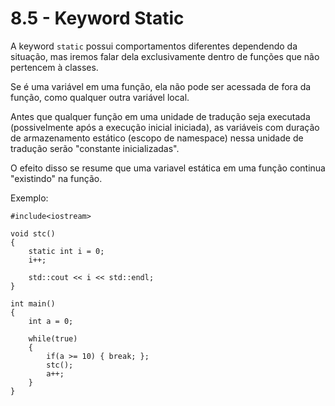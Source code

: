 # 8.5 - Keyword Static

A keyword `static` possui comportamentos diferentes dependendo da situação, mas iremos falar dela exclusivamente dentro de funções que não pertencem à classes.

Se é uma variável em uma função, ela não pode ser acessada de fora da função, como qualquer outra variável local.

Antes que qualquer função em uma unidade de tradução seja executada (possivelmente após a execução inicial iniciada), as variáveis com duração de armazenamento estático (escopo de namespace) nessa unidade de tradução serão "constante inicializadas".

O efeito disso se resume que uma variavel estática em uma função continua "existindo" na função.

Exemplo:

```cpp{0}
#include<iostream>

void stc()
{
    static int i = 0;
    i++;

    std::cout << i << std::endl;
}

int main()
{
    int a = 0;

    while(true)
    {
        if(a >= 10) { break; };
        stc();
        a++;
    }
}
```
